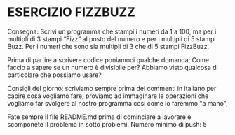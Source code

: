 ESERCIZIO FIZZBUZZ
===
Consegna:
Scrivi un programma che stampi i numeri da 1 a 100,
ma per i multipli di 3 stampi “Fizz” al posto del numero e per i multipli di 5 stampi Buzz.
Per i numeri che sono sia multipli di 3 che di 5 stampi FizzBuzz.

Prima di partire a scrivere codice poniamoci qualche domanda:
Come faccio a sapere se un numero è divisibile per?
Abbiamo visto qualcosa di particolare che possiamo usare?

Consigli del giorno:
scriviamo sempre prima dei commenti in italiano per capire cosa vogliamo fare,
proviamo ad immaginare le operazioni che vogliamo far svolgere al nostro programma così come lo faremmo "a mano",

Fate sempre il file README.md prima di cominciare a lavorare e scomponete il problema in sotto problemi.
Numero minimo di push: 5